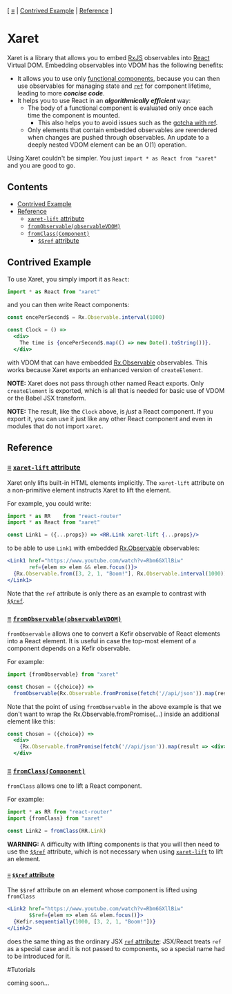[ [≡](#contents) | [Contrived Example](#example) | [Reference](#reference) ]

# Xaret

Xaret is a library that allows you to
embed [RxJS](http://reactivex.io/rxjs/class/es6/Observable.js~Observable.html) observables
into [React](https://facebook.github.io/react/) Virtual DOM.  Embedding
observables into VDOM has the following benefits:
* It allows you to use
  only
  [functional components](https://facebook.github.io/react/docs/components-and-props.html#functional-and-class-components),
  because you can then use observables for managing state
  and [`ref`](https://facebook.github.io/react/docs/refs-and-the-dom.html) for
  component lifetime, leading to more **_concise code_**.
* It helps you to use React in an **_algorithmically efficient_** way:
  * The body of a functional component is evaluated only once each time the
    component is mounted.
    * This also helps you to avoid issues such as
      the
      [gotcha with ref](https://facebook.github.io/react/docs/refs-and-the-dom.html#caveats).
  * Only elements that contain embedded observables are rerendered when changes
    are pushed through observables.  An update to a deeply nested VDOM element
    can be an O(1) operation.

Using Xaret couldn't be simpler.  You just `import * as React from "xaret"` and
you are good to go.

## Contents

* [Contrived Example](#example)
* [Reference](#reference)
  * [`xaret-lift` attribute](#xaret-lift)
  * [`fromObservable(observableVDOM)`](#fromObservable "fromObservable: Observable VDOM -> VDOM")
  * [`fromClass(Component)`](#fromClass "fromClass: Component props -> Component (Observable props)")
    * [`$$ref` attribute](#ref)

## Contrived Example

To use Xaret, you simply import it as `React`:

```jsx
import * as React from "xaret"
```

and you can then write React components:

```jsx
const oncePerSecond$ = Rx.Observable.interval(1000)

const Clock = () =>
  <div>
    The time is {oncePerSecond$.map(() => new Date().toString())}.
  </div>
```

with VDOM that can have embedded [Rx.Observable](http://reactivex.io/rxjs/class/es6/Observable.js~Observable.html)
observables.  This works because Xaret exports an enhanced version of
`createElement`.

**NOTE:** Xaret does not pass through other named React exports.  Only
`createElement` is exported, which is all that is needed for basic use of VDOM
or the Babel JSX transform.

**NOTE:** The result, like the `Clock` above, is *just* a React component.  If
you export it, you can use it just like any other React component and even in
modules that do not import `xaret`.

## Reference

### <a name="xaret-lift"></a> [≡](#contents) [`xaret-lift` attribute](#xaret-lift)

Xaret only lifts built-in HTML elements implicitly.  The `xaret-lift` attribute
on a non-primitive element instructs Xaret to lift the element.

For example, you could write:

```jsx
import * as RR    from "react-router"
import * as React from "xaret"

const Link1 = ({...props}) => <RR.Link xaret-lift {...props}/>
```

to be able to use `Link1` with
embedded [Rx.Observable](https://github.com/tc39/proposal-observable) observables:

```jsx
<Link1 href="https://www.youtube.com/watch?v=Rbm6GXllBiw"
       ref={elem => elem && elem.focus()}>
  {Rx.Observable.from([3, 2, 1, "Boom!"], Rx.Observable.interval(1000))}
</Link1>
```

Note that the `ref` attribute is only there as an example to contrast
with [`$$ref`](#ref).

### <a name="fromObservable"></a> [≡](#contents) [`fromObservable(observableVDOM)`](#fromObservable "fromObservable: Observable VDOM -> VDOM")

`fromObservable` allows one to convert a Kefir observable of React elements into a
React element.  It is useful in case the top-most element of a component depends
on a Kefir observable.

For example:

```jsx
import {fromObservable} from "xaret"

const Chosen = ({choice}) =>
  fromObservable(Rx.Observable.fromPromise(fetch('//api/json')).map(result => <div>{result}</div>))
```

Note that the point of using `fromObservable` in the above example is that we don't
want to wrap the Rx.Observable.fromPromise(...) inside an additional element like this:

```jsx
const Chosen = ({choice}) =>
  <div>
    {Rx.Observable.fromPromise(fetch('//api/json')).map(result => <div>{result}</div>)}
  </div>
```

### <a name="fromClass"></a> [≡](#contents) [`fromClass(Component)`](#fromClass "fromClass: Component props -> Component (Observable props)")

`fromClass` allows one to lift a React component.

For example:

```jsx
import * as RR from "react-router"
import {fromClass} from "xaret"

const Link2 = fromClass(RR.Link)
```

**WARNING:** A difficulty with lifting components is that you will then need to
use the [`$$ref`](#ref) attribute, which is not necessary when
using [`xaret-lift`](#xaret-lift) to lift an element.

#### <a name="ref"></a> [≡](#contents) [`$$ref` attribute](#ref)

The `$$ref` attribute on an element whose component is lifted using `fromClass`

```jsx
<Link2 href="https://www.youtube.com/watch?v=Rbm6GXllBiw"
       $$ref={elem => elem && elem.focus()}>
  {Kefir.sequentially(1000, [3, 2, 1, "Boom!"])}
</Link2>
```

does the same thing as the ordinary
JSX
[`ref` attribute](https://facebook.github.io/react/docs/more-about-refs.html#the-ref-callback-attribute):
JSX/React treats `ref` as a special case and it is not passed to components, so
a special name had to be introduced for it.


#Tutorials

coming soon...
